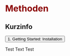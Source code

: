 <h1 style="color:#8b0000">Methoden</h1>
<link rel="stylesheet" href="https://cdnjs.cloudflare.com/ajax/libs/font-awesome/4.7.0/css/font-awesome.min.css">

<h2>Kurzinfo</h2>

<div>
  <button class="accordion">1. Getting Started: Installation</button>
  <div class="panel">
       <p>
 Test Text Test
      </p>
  </div>
</div>
